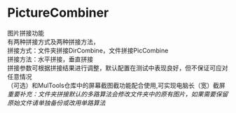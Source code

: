 # PictureCombiner
 图片拼接功能
 <br>
有两种拼接方式及两种拼接方法，
 <br>
 拼接方式：文件夹拼接DirCombine，文件拼接PicCombine
 <br>
 拼接方法：水平拼接，垂直拼接
 <br>
 拼接参数可根据拼接结果进行调整，默认配置在测试中表现良好，但不保证可应对任意情况
 <br>
 （可选）和MulTools仓库中的屏幕截图截功能配合使用,可实现电脑长（宽）截屏
 <br>
 *重要补充：文件夹拼接默认的多路算法会修改文件夹中的原有图片，如果需要保留原始文件请单独备份或改用单路算法*
